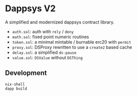 # Dappsys V2

A simplified and modernized dappsys contract library.

- `auth.sol`: auth with `rely` / `deny`
- `math.sol`: fixed point numeric routines
- `token.sol`: a minimal mintable / burnable erc20 with `permit`
- `proxy.sol`: DSProxy rewritten to use a `create2` based cache
- `delay.sol`: a simplified `ds-pause`
- `value.sol`: `DSValue` without `DSThing`

## Development

```
nix-shell
dapp build
```
